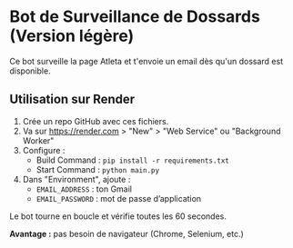# Bot de Surveillance de Dossards (Version légère)

Ce bot surveille la page Atleta et t'envoie un email dès qu'un dossard est disponible.

## Utilisation sur Render

1. Crée un repo GitHub avec ces fichiers.
2. Va sur https://render.com > "New" > "Web Service" ou "Background Worker"
3. Configure :
   - Build Command : `pip install -r requirements.txt`
   - Start Command : `python main.py`
4. Dans "Environment", ajoute :
   - `EMAIL_ADDRESS` : ton Gmail
   - `EMAIL_PASSWORD` : mot de passe d’application

Le bot tourne en boucle et vérifie toutes les 60 secondes.

**Avantage :** pas besoin de navigateur (Chrome, Selenium, etc.)

